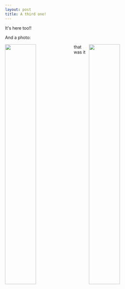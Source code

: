 ```yaml
---
layout: post
title: A third one!
---
```


It's here too!!

And a photo:

<img style="width:45%; float: left" src="https://dl.dropboxusercontent.com/s/vfnghl9w5rbhdxp/00-22%281%29.jpg?dl=0" />
<img style="width:45%; float: right" src="https://dl.dropboxusercontent.com/s/cjiwupda1gfo1pw/gorila-1920x1080.jpg?dl=0" />

<div style="float: clear"

that was it
</div>
